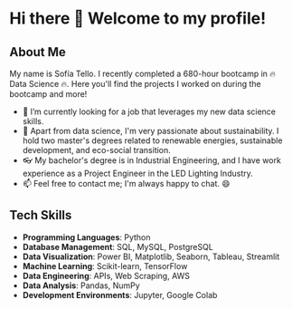 # Hi there 👋 Welcome to my profile!

## About Me
My name is Sofía Tello. I recently completed a 680-hour bootcamp in 🔥 Data Science 🔥. Here you'll find the projects I worked on during the bootcamp and more!
- 🔭 I’m currently looking for a job that leverages my new data science skills.
- 🌱 Apart from data science, I'm very passionate about sustainability. I hold two master's degrees related to renewable energies, sustainable development, and eco-social transition.
- 👓 My bachelor's degree is in Industrial Engineering, and I have work experience as a Project Engineer in the LED Lighting Industry.
- 📫 Feel free to contact me; I'm always happy to chat. 😄

## Tech Skills
- **Programming Languages**: Python
- **Database Management**: SQL, MySQL, PostgreSQL
- **Data Visualization**: Power BI, Matplotlib, Seaborn, Tableau, Streamlit
- **Machine Learning**: Scikit-learn, TensorFlow
- **Data Engineering**: APIs, Web Scraping, AWS
- **Data Analysis**: Pandas, NumPy
- **Development Environments**: Jupyter, Google Colab

